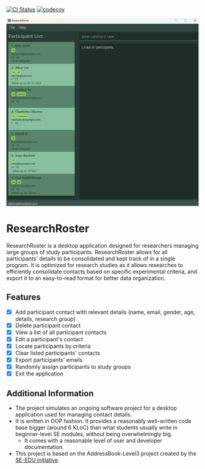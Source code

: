 [![CI Status](https://github.com/AY2425S1-CS2103T-F08-2/tp/workflows/Java%20CI/badge.svg)](https://github.com/AY2425S1-CS2103T-F08-2/tp/actions)
[![codecov](https://codecov.io/gh/AY2425S1-CS2103-F08-2/tp/graph/badge.svg?token=CW6C84Z7R4)](https://codecov.io/gh/AY2425S1-CS2103-F08-2/tp)

![Ui](docs/images/Ui.png)
# ResearchRoster
ResearchRoster is a desktop application designed for researchers managing large groups of study participants. ResearchRoster allows for all participants' details to be consolidated and kept track of in a single program. It is optimized for research studies as it allows researches to efficiently consolidate contacts based on specific experimental criteria, and export it to an easy-to-read format for better data organization.

## Features
- [X] Add participant contact with relevant details (name, email, gender, age, details, research group)
- [X] Delete participant contact
- [X] View a list of all participant contacts
- [X] Edit a participant's contact
- [X] Locate participants by criteria
- [X] Clear listed participants' contacts
- [X] Export participants' emails
- [X] Randomly assign participants to study groups
- [X] Exit the application

## Additional Information
* The project simulates an ongoing software project for a desktop application used for managing contact details.
* It is written in OOP fashion. It provides a reasonably well-written code base bigger (around 6 KLoC) than what students usually write in beginner-level SE modules, without being overwhelmingly big.
  * It comes with a reasonable level of user and developer documentation.
* This project is based on the AddressBook-Level3 project created by the [SE-EDU initiative](https://se-education.org).
